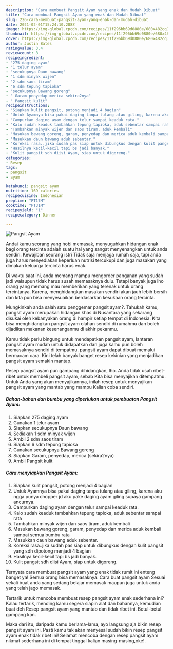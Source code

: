 ```yaml
---
description: "Cara membuat Pangsit Ayam yang enak dan Mudah Dibuat"
title: "Cara membuat Pangsit Ayam yang enak dan Mudah Dibuat"
slug: 226-cara-membuat-pangsit-ayam-yang-enak-dan-mudah-dibuat
date: 2021-02-01T15:24:10.288Z
image: https://img-global.cpcdn.com/recipes/11f296bb69d0880e/680x482cq70/pangsit-ayam-foto-resep-utama.jpg
thumbnail: https://img-global.cpcdn.com/recipes/11f296bb69d0880e/680x482cq70/pangsit-ayam-foto-resep-utama.jpg
cover: https://img-global.cpcdn.com/recipes/11f296bb69d0880e/680x482cq70/pangsit-ayam-foto-resep-utama.jpg
author: Justin Bates
ratingvalue: 3.4
reviewcount: 8
recipeingredient:
- "275 daging ayam"
- "1 telur ayam"
- "secukupnya Daun bawang"
- "1 sdm minyak wijen"
- "2 sdm saos tiram"
- "6 sdm tepung tapioka"
- "secukupnya Bawang goreng"
- " Garam penyedap merica sekira2nya"
- " Pangsit kulit"
recipeinstructions:
- "Siapkan kulit pangsit, potong menjadi 4 bagian"
- "Untuk Ayamnya bisa pakai daging tanpa tulang atau giling, karena aku ngga punya chopper jd aku pake daging ayam giling supaya gampang ancurnya."
- "Campurkan daging ayam dengan telur sampai keaduk rata."
- "Kalo sudah keaduk tambahkan tepung tapioka, aduk sebentar sampai rata"
- "Tambahkan minyak wijen dan saos tiram, aduk kembali"
- "Masukan bawang goreng, garam, penyedap dan merica aduk kembali sampai semua bumbu rata"
- "Masukkan daun bawang aduk sebentar."
- "Koreksi rasa..jika sudah pas siap untuk dibungkus dengan kulit pangsit yang sdh dipotong menjadi 4 bagian"
- "Hasilnya kecil-kecil tapi bs jadi banyak."
- "Kulit pangsit sdh diisi Ayam, siap untuk digoreng."
categories:
- Resep
tags:
- pangsit
- ayam

katakunci: pangsit ayam 
nutrition: 169 calories
recipecuisine: Indonesian
preptime: "PT17M"
cooktime: "PT31M"
recipeyield: "1"
recipecategory: Dinner

---
```



![Pangsit Ayam](https://img-global.cpcdn.com/recipes/11f296bb69d0880e/680x482cq70/pangsit-ayam-foto-resep-utama.jpg)

Andai kamu seorang yang hobi memasak, menyuguhkan hidangan enak bagi orang tercinta adalah suatu hal yang sangat menyenangkan untuk anda sendiri. Kewajiban seorang istri Tidak saja menjaga rumah saja, tapi anda juga harus menyediakan keperluan nutrisi tercukupi dan juga masakan yang dimakan keluarga tercinta harus enak.

Di waktu  saat ini, anda memang mampu mengorder panganan yang sudah jadi walaupun tidak harus susah memasaknya dulu. Tetapi banyak juga lho orang yang memang mau memberikan yang terenak untuk orang tercintanya. Karena, menghidangkan masakan sendiri akan jauh lebih bersih dan kita pun bisa menyesuaikan berdasarkan kesukaan orang tercinta. 



Mungkinkah anda salah satu penggemar pangsit ayam?. Tahukah kamu, pangsit ayam merupakan hidangan khas di Nusantara yang sekarang disukai oleh kebanyakan orang di hampir setiap tempat di Indonesia. Kita bisa menghidangkan pangsit ayam olahan sendiri di rumahmu dan boleh dijadikan makanan kesenanganmu di akhir pekanmu.

Kamu tidak perlu bingung untuk mendapatkan pangsit ayam, lantaran pangsit ayam mudah untuk didapatkan dan juga kamu pun boleh memasaknya sendiri di tempatmu. pangsit ayam dapat dibuat memalui bermacam cara. Kini telah banyak banget resep kekinian yang menjadikan pangsit ayam semakin mantap.

Resep pangsit ayam pun gampang dihidangkan, lho. Anda tidak usah ribet-ribet untuk membeli pangsit ayam, sebab Kita bisa menyajikan ditempatmu. Untuk Anda yang akan menyajikannya, inilah resep untuk menyajikan pangsit ayam yang mantab yang mampu Kalian coba sendiri.

<!--inarticleads1-->

##### Bahan-bahan dan bumbu yang diperlukan untuk pembuatan Pangsit Ayam:

1. Siapkan 275 daging ayam
1. Gunakan 1 telur ayam
1. Siapkan secukupnya Daun bawang
1. Sediakan 1 sdm minyak wijen
1. Ambil 2 sdm saos tiram
1. Siapkan 6 sdm tepung tapioka
1. Gunakan secukupnya Bawang goreng
1. Siapkan  Garam, penyedap, merica (sekira2nya)
1. Ambil  Pangsit kulit




<!--inarticleads2-->

##### Cara menyiapkan Pangsit Ayam:

1. Siapkan kulit pangsit, potong menjadi 4 bagian
1. Untuk Ayamnya bisa pakai daging tanpa tulang atau giling, karena aku ngga punya chopper jd aku pake daging ayam giling supaya gampang ancurnya.
1. Campurkan daging ayam dengan telur sampai keaduk rata.
1. Kalo sudah keaduk tambahkan tepung tapioka, aduk sebentar sampai rata
1. Tambahkan minyak wijen dan saos tiram, aduk kembali
1. Masukan bawang goreng, garam, penyedap dan merica aduk kembali sampai semua bumbu rata
1. Masukkan daun bawang aduk sebentar.
1. Koreksi rasa..jika sudah pas siap untuk dibungkus dengan kulit pangsit yang sdh dipotong menjadi 4 bagian
1. Hasilnya kecil-kecil tapi bs jadi banyak.
1. Kulit pangsit sdh diisi Ayam, siap untuk digoreng.




Ternyata cara membuat pangsit ayam yang enak tidak rumit ini enteng banget ya! Semua orang bisa memasaknya. Cara buat pangsit ayam Sesuai sekali buat anda yang sedang belajar memasak maupun juga untuk anda yang telah jago memasak.

Tertarik untuk mencoba membuat resep pangsit ayam enak sederhana ini? Kalau tertarik, mending kamu segera siapin alat dan bahannya, kemudian buat deh Resep pangsit ayam yang mantab dan tidak ribet ini. Betul-betul gampang kan. 

Maka dari itu, daripada kamu berlama-lama, ayo langsung aja bikin resep pangsit ayam ini. Pasti kamu tak akan menyesal sudah bikin resep pangsit ayam enak tidak ribet ini! Selamat mencoba dengan resep pangsit ayam nikmat sederhana ini di tempat tinggal kalian masing-masing,oke!.

